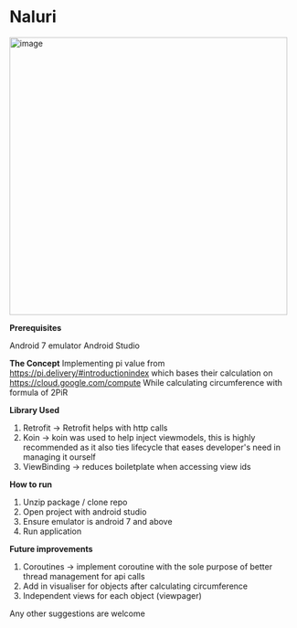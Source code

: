 # Naluri

<img width="486" alt="image" src="https://github.com/ScottAdamMosinoh/Naluri/assets/30062452/12050f70-6338-47f5-a021-24d7375d874e">


<B>Prerequisites</B>

Android 7 emulator
Android Studio

<B>The Concept</B>
Implementing pi value from https://pi.delivery/#introductionindex which bases their calculation on https://cloud.google.com/compute
While calculating circumference with formula of 2PiR

<B>Library Used</B>
1. Retrofit -> Retrofit helps with http calls
2. Koin -> koin was used to help inject viewmodels, this is highly recommended as it also ties lifecycle that eases developer's need in managing it ourself
3. ViewBinding -> reduces boiletplate when accessing view ids

<B>How to run </B>
1. Unzip package / clone repo
2. Open project with android studio
3. Ensure emulator is android 7 and above
4. Run application

<B> Future improvements </B>
1. Coroutines -> implement coroutine with the sole purpose of better thread management for api calls
2. Add in visualiser for objects after calculating circumference
3. Independent views for each object (viewpager)

Any other suggestions are welcome

